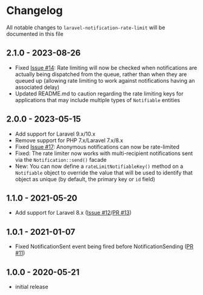 # Changelog

All notable changes to `laravel-notification-rate-limit` will be documented in this file

## 2.1.0 - 2023-08-26

- Fixed [Issue #14](https://github.com/jamesmills/laravel-notification-rate-limit/issues/14): Rate limiting will now be checked when notifications are actually being dispatched from the queue, rather than when they are queued up (allowing rate limiting to work against notifications having an associated delay)
- Updated README.md to caution regarding the rate limiting keys for applications that may include multiple types of `Notifiable` entities
 
## 2.0.0 - 2023-05-15

- Add support for Laravel 9.x/10.x
- Remove support for PHP 7.x/Laravel 7.x/8.x
- Fixed [Issue #17](https://github.com/jamesmills/laravel-notification-rate-limit/issues/17): Anonymous notifications can now be rate-limited
- Fixed: The rate limiter now works with multi-recipient notifications sent via the `Notification::send()` facade
- New: You can now define a `rateLimitNotifiableKey()` method on a `Notifiable` object to override the value that will be used to identify that object as unique (by default, the primary key or `id` field)

## 1.1.0 - 2021-05-20

- Add support for Laravel 8.x ([Issue #12](https://github.com/jamesmills/laravel-notification-rate-limit/issues/12)/[PR #13](https://github.com/jamesmills/laravel-notification-rate-limit/pull/13))

## 1.0.1 - 2021-01-07

- Fixed NotificationSent event being fired before NotificationSending ([PR #11](https://github.com/jamesmills/laravel-notification-rate-limit/pull/11))

## 1.0.0 - 2020-05-21

- initial release
